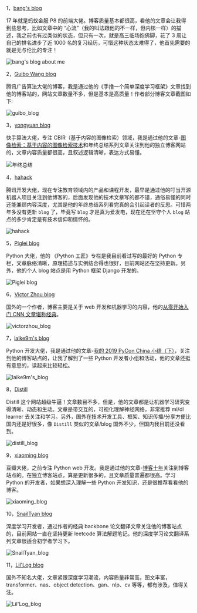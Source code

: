 1，[bang's blog](http://blog.cnbang.net/about/)

17 年就是蚂蚁金服 P8 的前端大佬。博客质量基本都很高，看他的文章会让我得到些思考，比如文章中的 “心流”（我的叫法跟他的不一样，但内核一样）的描述，我之前也有过类似的状态，但只有一次，就是高三临场抱佛脚，花了 3 周让自己的排名进步了近 1000 名的复习经历，可惜这种状态太难得了，他首先需要的就是无与伦比的专注！

![bang's blog about me](./images/blog/bang's_blog_aboutme.png)

2，[Guibo Wang blog](https://borgwang.github.io/archive)

腾讯广告算法大佬的博客，我是通过他的《手撸一个简单深度学习框架》文章找到他的博客站的，网站文章数量不多，但是基本是高质量！作者部分博客文章截图如下:

![guibo_blog](./images/blog/guibo_blog_chapter.png)

3，[yongyuan blog](https://yongyuan.name/)

快手算法大佬，专注 CBIR（基于内容的图像检索）领域，我是通过他的文章-[图像检索：基于内容的图像检索技术](https://yongyuan.name/blog/cbir-technique-summary.html)和年终总结系列文章关注到他的独立博客网站的，文章内容质量都很高，且叙述逻辑清晰，表达方式易懂。

![年终总结](./images/blog/yuan_yong_summary.png)

4，[hahack](https://www.hahack.com/)

腾讯开发大佬，现在专注教育领域内的产品和课程开发，最早是通过他的叮当开源机器人项目关注到他博客的，后面发现他的技术文章写的都不错，通俗易懂的同时还能兼顾内容深度，尤其是他的年终总结系列看完真的会引起读者的反思。可惜两年多没有更新 `blog` 了，毕竟写 `blog` 才是真为爱发电，现在还在坚守个人 `blog` 站点的多少肯定是有技术信仰和情怀的。

![hahack](./images/blog/hahack.png)

5，[Piglei blog](https://www.piglei.com/)

Python 大佬，他的 《Python 工匠》专栏是我目前看过写的最好的 Python 专栏，文章脉络清晰，原理描述与实例结合得也很好，目前网站还在坚持更新。另外，他的个人 blog 站点是用 Python 框架 Django 开发的。

![Piglei blog](./images/blog/piglei_blog.png)

6，[Victor Zhou blog](https://victorzhou.com/)

国外的一个作者，博客主要是关于 web 开发和机器学习的内容，他的[从零开始入门 CNN 文章堪称经典](https://victorzhou.com/series/neural-networks-from-scratch/)。

![victorzhou_blog](./images/blog/victorzhou_blog.png)

7，[laike9m's blog](https://laike9m.com/blog/wo-de-2019-pycon-china-xiao-jie-xia,127/)

Python 开发大佬，我是通过他的文章-[我的 2019 PyCon China 小结（下）](https://laike9m.com/blog/wo-de-2019-pycon-china-xiao-jie-xia,127/)，关注到他的博客站点的，让我了解到了一些 Python 开发者小组和活动，他的文章还挺有意思的，读起来比较轻松。

![laike9m's_blog](./images/blog/laike9m's_blog.png)

8，[Distill](https://distill.pub/)

Distill 这个网站超级牛逼！文章数目不多，但是，他的文章都是让机器学习研究变得清晰、动态和生动。文章是带交互的，可视化理解神经网络，非常推荐 ml/dl learner 去关注和学习。另外，国外在技术开发工具、框架、知识传播/分享方便比国内还是好很多，像 `Distill` 类似的文章/blog 国外不少，但国内我目前还没看到。

![distill_blog](images/blog/distill_blog.png)

9，[xiaoming blog](https://www.dongwm.com/archives)

豆瓣大佬，之前专注 Python web 开发。我是通过他的文章-[博客十年](https://www.dongwm.com/page/about-blog)关注到博客站点的。在独立博客站点，算是更新很多的，且文章质量普遍都很高。学习 Python 的开发者，如果想深入理解一些 Python 开发知识，还是很推荐看看他的博客。

![xiaoming_blog](images/blog/xiaoming_blog.png)

10，[SnailTyan blog](http://noahsnail.com/)

深度学习开发者，通过作者的经典 backbone 论文翻译文章关注他的博客站点的，目前网站一直在坚持更新 leetcode 算法解题笔记。他的深度学习论文翻译系列文章很适合初学者学习下。

![SnailTyan_blog](images/blog/SnailTyan_blog.png)

11，[Lil'Log blog](https://lilianweng.github.io/archives/)

国外不知名大佬，文章紧跟深度学习潮流，内容质量非常高，图文丰富，transformer、nas、object detection、gan、nlp、cv 等等，都有涉及，值得关注。

![Lil'Log_blog](images/blog/Lil'Log_blog.png)